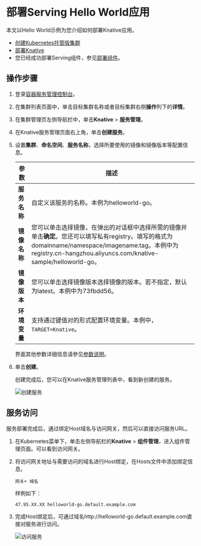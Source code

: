 # 部署Serving Hello World应用

本文以Hello World示例为您介绍如何部署Knative应用。

-   [创建Kubernetes托管版集群](/intl.zh-CN/Kubernetes集群用户指南/集群管理/创建集群/创建Kubernetes托管版集群.md)
-   [部署Knative](/intl.zh-CN/Kubernetes集群用户指南/Knative管理/Knative组件管理/部署Knative.md)
-   您已经成功部署Serving组件，参见[部署组件](/intl.zh-CN/Kubernetes集群用户指南/Knative管理/Knative组件管理/部署组件.md)。

## 操作步骤

1.  登录[容器服务管理控制台](https://cs.console.aliyun.com)。

2.  在集群列表页面中，单击目标集群名称或者目标集群右侧**操作**列下的**详情**。

3.  在集群管理页左侧导航栏中，单击**Knative** \> **服务管理**。

4.  在Knative服务管理页面右上角，单击**创建服务**。

5.  设置**集群**、**命名空间**、**服务名称**，选择所要使用的镜像和镜像版本等配置信息。

    |参数|描述|
    |--|--|
    |**服务名称**|自定义该服务的名称。本例为helloworld-go。|
    |**镜像名称**|您可以单击选择镜像，在弹出的对话框中选择所需的镜像并单击**确定**。您还可以填写私有registry。填写的格式为domainname/namespace/imagename:tag。本例中为registry.cn-hangzhou.aliyuncs.com/knative-sample/helloworld-go。|
    |**镜像版本**|您可以单击选择镜像版本选择镜像的版本。若不指定，默认为latest。本例中为73fbdd56。|
    |**环境变量**|支持通过键值对的形式配置环境变量。本例中，`TARGET=Knative`。|

    界面其他参数详细信息请参见[参数说明](/intl.zh-CN/Kubernetes集群用户指南/Knative管理/Knative服务管理/创建Knative服务.md)。

6.  单击**创建**。

    创建完成后，您可以在Knative服务管理列表中，看到新创建的服务。

    ![创建服务](https://static-aliyun-doc.oss-cn-hangzhou.aliyuncs.com/assets/img/zh-CN/0995659951/p52893.png)


## 服务访问

服务部署完成后，通过绑定Host域名与访问网关，然后可以直接访问服务URL。

1.  在Kubernetes菜单下，单击左侧导航栏的**Knative** \> **组件管理**，进入组件管理页面。可以看到访问网关。

2.  将访问网关地址与需要访问的域名进行Host绑定，在Hosts文件中添加绑定信息。

    ```
    网关+ 域名
    ```

    样例如下：

    ```
    47.95.XX.XX helloworld-go.default.example.com
    ```

3.  完成Host绑定后，可通过域名http://helloworld-go.default.example.com直接对服务进行访问。

    ![访问服务](https://static-aliyun-doc.oss-cn-hangzhou.aliyuncs.com/assets/img/zh-CN/0995659951/p52568.png)



